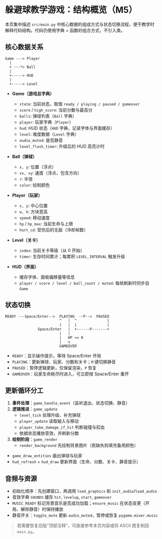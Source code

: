 ﻿# 躲避球教学游戏：结构概览（M5）

本页集中描述 `src/main.py` 中核心数据的组成方式与状态切换流程，便于教学时解释代码结构。代码仍使用字典 + 函数的组合方式，不引入类。

## 核心数据关系
```
Game ---> Player 
  |
  + ---*> Ball
  |
  +-----> HUD 
  |
  +-----> Level
```


- **Game（游戏总字典）**
  - `state`: 当前状态，取值 `ready / playing / paused / gameover`
  - `score` / `high_score`: 当前分数与最高分
  - `balls`: 弹球列表（`Ball` 字典）
  - `player`: 玩家字典（`Player`）
  - `hud`: HUD 状态（`HUD` 字典，记录字体与界面缓存）
  - `level`: 难度数据（`Level` 字典）
  - `audio_muted`: 是否静音
  - `level_flash_timer`: 升级后的 HUD 高亮计时

- **Ball（弹球）**
  - `x, y`: 位置（浮点）
  - `vx, vy`: 速度（浮点，包含方向）
  - `r`: 半径
  - `color`: 绘制颜色

- **Player（玩家）**
  - `x, y`: 中心位置
  - `w, h`: 方块宽高
  - `speed`: 移动速度
  - `hp` / `hp_max`: 当前生命与上限
  - `hurt_cd`: 受伤后的无敌（冷却帧数）

- **Level（关卡）**
  - `index`: 当前关卡等级（从 0 开始）
  - `timer`: 生存时间累计；每累积 `LEVEL_INTERVAL` 触发升级

- **HUD（界面）**
  - 缓存字体、面板偏移量等信息
  - `player / score / level / ball_count / muted`: 每帧刷新时同步自 `Game`

## 状态切换

```
READY ---Space/Enter-->  PLAYING  --P-->  PAUSED
                         ^   |  ^              |
                         |   |  |              |
               Space/Enter   |  +------P-------+
                         |   |
                         |   HP <= 0
                         |   v
                         GAMEOVER
```

- `READY`：显示操作提示，等待 Space/Enter 开局
- `PLAYING`：更新弹球、玩家、分数和关卡；`M` 键切换静音
- `PAUSED`：暂停逻辑更新，仅保留渲染，`P` 恢复
- `GAMEOVER`：玩家生命耗尽时进入，可立即按 Space/Enter 重开

## 更新循环分工

1. **事件处理**：`game_handle_event`（监听退出、状态切换、静音）
2. **逻辑推进**：`game_update`
   - `level_tick` 处理升级、补充弹球
   - `player_update` 读取输入与移动
   - `player_take_damage_if_hit` 判断碰撞与扣血
   - 依据状态播放音效，并刷新分数
3. **绘制阶段**：`game_render`
   - `render_background` 先绘制背景图片（若缺失则填充备用颜色）
  - `game_draw_entities` 画出弹球与玩家
   - `hud_refresh` + `hud_draw` 更新界面（生命、分数、关卡、静音提示）

## 音频与资源

- 初始化顺序：先创建窗口，再调用 `load_graphics` 和 `init_audio`/`load_audio`
- 音效字典 `SOUNDS` 缓存 `hit`, `levelup`, `start`, `gameover`
- `MUSIC_READY` 标记背景音乐是否成功加载；`ensure_music` 在状态变更（开局、解除静音）时保持播放
- 静音开关：`toggle_mute` 更新 `audio_muted`，暂停或恢复 `pygame.mixer.music`

> 若需要恢复旧版“顶部注释”，可直接参考本页内容或将 ASCII 图复制回 `main.py`。
